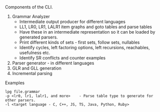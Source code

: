 

Components of the CLI.

1. Grammar Analyzer
   - Intermediate output producer for different languages
   - LL1, LR0, LR1, LALR1 item graphs and goto tables and parse tables
   - Have these in an intermediate representation so it can be loaded by generated parsers.
   - Print different kinds of sets - first sets, follow sets, nullables
   - Identify cycles, left factoring options, left recursions, reachables, usefulness etc.
   - Identify SR conflicts and counter examples
2. Parser generator - in different languages
3. GLR and GLL generation
4. Incremental parsing


Examples
```
lpg file.grammar
-p <lr0, lr1, lalr1, and more>    - Parse table type to generate for other parsers.
-l <target language - C, C++, JS, TS, Java, Python, Ruby>
```
